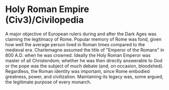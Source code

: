 # Holy Roman Empire (Civ3)/Civilopedia

A major objective of European rulers during and after the Dark Ages was claiming the legitimacy of Rome. Popular 
memory of Rome was fond, given how well the average person lived in Roman times compared to the medieval era. Charlemagne 
assumed the title of "Emperor of the Romans" in 800 A.D. when he was crowned. Ideally the Holy Roman Emperor was master of 
all Christendom; whether he was then directly answerable to God or the pope was the subject of much debate (and, on occasion, 
bloodshed). Regardless, the Roman identity was important, since Rome embodied greatness, power, and civilization. Maintaining its 
legacy was, some argued, the legitimate purpose of every monarch.